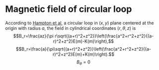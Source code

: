 # Magnetic field of circular loop

According to [Hampton et
al](https://pubs.aip.org/aip/adv/article/10/6/065320/997382/Closed-form-expressions-for-the-magnetic-fields-of),
a circular loop in $(x,y)$ plane centered at the origin with radius
*a*, the field in cylindrical coordinates $(r,\theta,z)$ is
$$B_r=\frac{az}{\pi r\sqrt{(a+r)^2+z^2}}\left(\frac{a^2+r^2+z^2}{(a-r)^2+z^2}E(m)-K(m)\right),$$
$$B_r=\frac{a}{\pi\sqrt{(a+r)^2+z^2}}\left(\frac{a^2+r^2+z^2}{(a-r)^2+z^2}E(m)+K(m)\right).$$
$$B_{\theta}=0$$

